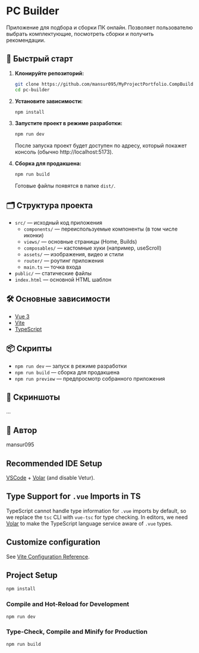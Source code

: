 # PC Builder

Приложение для подбора и сборки ПК онлайн. Позволяет пользователю выбрать комплектующие, посмотреть сборки и получить рекомендации.

## 🚀 Быстрый старт

1. **Клонируйте репозиторий:**
   ```bash
   git clone https://github.com/mansur095/MyProjectPortfolio.CompBuild.git
   cd pc-builder
   ```
2. **Установите зависимости:**
   ```bash
   npm install
   ```
3. **Запустите проект в режиме разработки:**
   ```bash
   npm run dev
   ```
   После запуска проект будет доступен по адресу, который покажет консоль (обычно http://localhost:5173).

4. **Сборка для продакшена:**
   ```bash
   npm run build
   ```
   Готовые файлы появятся в папке `dist/`.

## 🗂️ Структура проекта

- `src/` — исходный код приложения
  - `components/` — переиспользуемые компоненты (в том числе иконки)
  - `views/` — основные страницы (Home, Builds)
  - `composables/` — кастомные хуки (например, useScroll)
  - `assets/` — изображения, видео и стили
  - `router/` — роутинг приложения
  - `main.ts` — точка входа
- `public/` — статические файлы
- `index.html` — основной HTML шаблон

## 🛠️ Основные зависимости
- [Vue 3](https://vuejs.org/)
- [Vite](https://vitejs.dev/)
- [TypeScript](https://www.typescriptlang.org/)

## 📦 Скрипты
- `npm run dev` — запуск в режиме разработки
- `npm run build` — сборка для продакшена
- `npm run preview` — предпросмотр собранного приложения

## 📸 Скриншоты
...

## 👤 Автор
mansur095

## Recommended IDE Setup

[VSCode](https://code.visualstudio.com/) + [Volar](https://marketplace.visualstudio.com/items?itemName=Vue.volar) (and disable Vetur).

## Type Support for `.vue` Imports in TS

TypeScript cannot handle type information for `.vue` imports by default, so we replace the `tsc` CLI with `vue-tsc` for type checking. In editors, we need [Volar](https://marketplace.visualstudio.com/items?itemName=Vue.volar) to make the TypeScript language service aware of `.vue` types.

## Customize configuration

See [Vite Configuration Reference](https://vite.dev/config/).

## Project Setup

```sh
npm install
```

### Compile and Hot-Reload for Development

```sh
npm run dev
```

### Type-Check, Compile and Minify for Production

```sh
npm run build
```
